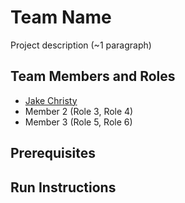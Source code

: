 # Team Name

Project description (~1 paragraph)

## Team Members and Roles

* [Jake Christy](https://github.com/christyJC/CIS350-HW2-Christy.git)
* Member 2 (Role 3, Role 4)
* Member 3 (Role 5, Role 6)

## Prerequisites

## Run Instructions

